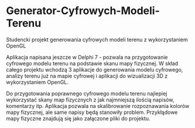 # Generator-Cyfrowych-Modeli-Terenu
Studencki projekt generowania cyfrowych modeli terenu z wykorzystaniem OpenGL

Aplikacja napisana jeszcze w Delphi 7 - pozwala na przygotowanie cyfrowego modelu terenu na podstawie skanu mapy fizycznej.
W skład całego projektu wchodzą 3 aplikacje do generowania modelu cyfrowego, analizy terenu już na mapie cyfrowej i aplikacji do wizualizacji 3D z wykorzystaniem OpenGL.

Do przygotowania poprawnego cyfrowego modelu terenu najlepiej wykorzystać skany map fizycznych z jak najmniejszą ilością napisów, komentarzy itp. Aplikacja pozwala na skalibrowanie rozpoznawania kolorów mapy fizycznej, ale same napisy będą stanowiły problem. Przykłądowe mapy fizyczne znajdują się jako załączone pliki do projektu.
